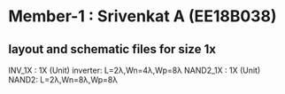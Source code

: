 # Member-1 : Srivenkat A (EE18B038)
## layout and schematic files for size 1x
INV_1X : 1X (Unit) inverter: L=2λ,Wn=4λ,Wp=8λ
NAND2_1X : 1X (Unit) NAND2: L=2λ,Wn=8λ,Wp=8λ 
